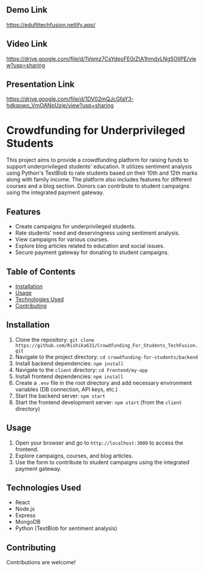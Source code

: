 

## Demo Link
https://edufittechfusion.netlify.app/

## Video Link
https://drive.google.com/file/d/1Vqmz7CsYdeoFE0rZtA1hmdyLNg5OlIPE/view?usp=sharing

## Presentation Link
https://drive.google.com/file/d/1DV02mQJcGfaY3-hdkqowo_VmOANpUzje/view?usp=sharing
# Crowdfunding for Underprivileged Students

This project aims to provide a crowdfunding platform for raising funds to support underprivileged students' education. It utilizes sentiment analysis using Python's TextBlob to rate students based on their 10th and 12th marks along with family income. The platform also includes features for different courses and a blog section. Donors can contribute to student campaigns using the integrated payment gateway.

## Features

- Create campaigns for underprivileged students.
- Rate students' need and deservingness using sentiment analysis.
- View campaigns for various courses.
- Explore blog articles related to education and social issues.
- Secure payment gateway for donating to student campaigns.

## Table of Contents

- [Installation](#installation)
- [Usage](#usage)
- [Technologies Used](#technologies-used)
- [Contributing](#contributing)


## Installation

1. Clone the repository: `git clone https://github.com/Rishika631/Crowdfunding_For_Students_TechFusion.git`
2. Navigate to the project directory: `cd crowdfunding-for-students/backend`
3. Install backend dependencies: `npm install`
4. Navigate to the `client` directory: `cd Frontend/my-app`
5. Install frontend dependencies: `npm install`
6. Create a `.env` file in the root directory and add necessary environment variables (DB connection, API keys, etc.)
7. Start the backend server: `npm start`
8. Start the frontend development server: `npm start` (from the `client` directory)

## Usage

1. Open your browser and go to `http://localhost:3000` to access the frontend.
2. Explore campaigns, courses, and blog articles.
3. Use the form to contribute to student campaigns using the integrated payment gateway.

## Technologies Used

- React
- Node.js
- Express
- MongoDB
- Python (TextBlob for sentiment analysis)

## Contributing

Contributions are welcome! 


